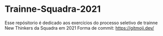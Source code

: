 # Trainne-Squadra-2021
Esse repósitorio é dedicado aos exercícios do processo seletivo de trainne New Thinkers da Squadra em 2021
Forma de commit: https://gitmoji.dev/
